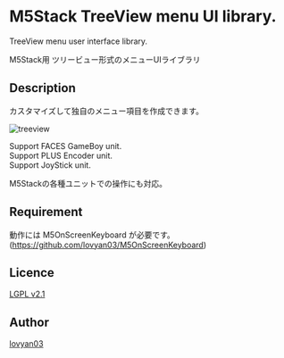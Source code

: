 M5Stack TreeView menu UI library.
===

TreeView menu user interface library.  

M5Stack用 ツリービュー形式のメニューUIライブラリ  

## Description

カスタマイズして独自のメニュー項目を作成できます。  

![treeview](https://user-images.githubusercontent.com/42724151/52274970-90550b00-2991-11e9-9e6a-dc62c61252a6.png)

Support FACES GameBoy unit.  
Support PLUS Encoder unit.  
Support JoyStick unit.  

M5Stackの各種ユニットでの操作にも対応。  
  

## Requirement
動作には M5OnScreenKeyboard が必要です。  
(https://github.com/lovyan03/M5OnScreenKeyboard)


## Licence

[LGPL v2.1](https://github.com/lovyan03/M5TreeView/blob/master/LICENSE)  

## Author

[lovyan03](https://twitter.com/lovyan03)  
